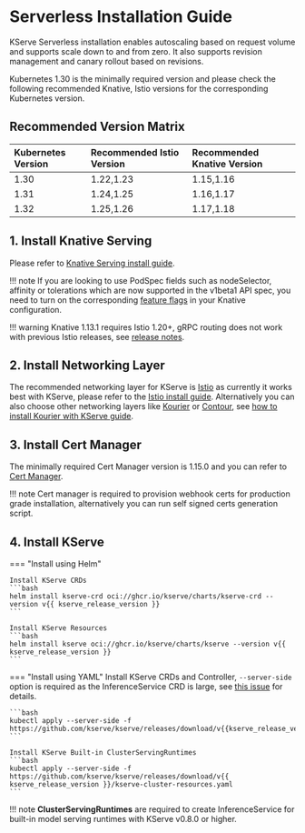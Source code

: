 # Serverless Installation Guide
KServe Serverless installation enables autoscaling based on request volume and supports scale down to and from zero. It also supports revision management
and canary rollout based on revisions.

Kubernetes 1.30 is the minimally required version and please check the following recommended Knative, Istio versions for the corresponding
Kubernetes version.

## Recommended Version Matrix
| Kubernetes Version | Recommended Istio Version | Recommended Knative Version |
|:-------------------|:--------------------------|:----------------------------|
| 1.30               | 1.22,1.23                 | 1.15,1.16                   |
| 1.31               | 1.24,1.25                 | 1.16,1.17                   |
| 1.32               | 1.25,1.26                 | 1.17,1.18                   |

## 1. Install Knative Serving
Please refer to [Knative Serving install guide](https://knative.dev/docs/admin/install/serving/install-serving-with-yaml/).

!!! note
    If you are looking to use PodSpec fields such as nodeSelector, affinity or tolerations which are now supported in the v1beta1 API spec, 
    you need to turn on the corresponding [feature flags](https://knative.dev/docs/admin/serving/feature-flags) in your Knative configuration.
    
!!! warning
    Knative 1.13.1 requires Istio 1.20+, gRPC routing does not work with previous Istio releases, see [release notes](https://github.com/knative/serving/releases/tag/knative-v1.13.1).

## 2. Install Networking Layer
The recommended networking layer for KServe is [Istio](https://istio.io/) as currently it works best with KServe, please refer to the [Istio install guide](https://knative.dev/docs/admin/install/installing-istio).
Alternatively you can also choose other networking layers like [Kourier](https://github.com/knative-sandbox/net-kourier) or [Contour](https://projectcontour.io/), see [how to install Kourier with KServe guide](./kourier_networking/README.md).

## 3. Install Cert Manager
The minimally required Cert Manager version is 1.15.0 and you can refer to [Cert Manager](https://cert-manager.io/docs/installation/).

!!! note
    Cert manager is required to provision webhook certs for production grade installation, alternatively you can run self signed certs generation script.
    
## 4. Install KServe

=== "Install using Helm"

    Install KServe CRDs
    ```bash
    helm install kserve-crd oci://ghcr.io/kserve/charts/kserve-crd --version v{{ kserve_release_version }}
    ```
    
    Install KServe Resources
    ```bash
    helm install kserve oci://ghcr.io/kserve/charts/kserve --version v{{ kserve_release_version }}
    ```
    
=== "Install using YAML"
    Install KServe CRDs and Controller, `--server-side` option is required as the InferenceService CRD is large, see [this issue](https://github.com/kserve/kserve/issues/3487) for details.

    ```bash
    kubectl apply --server-side -f https://github.com/kserve/kserve/releases/download/v{{kserve_release_version}}/kserve.yaml
    ```
    
    Install KServe Built-in ClusterServingRuntimes
    ```bash
    kubectl apply --server-side -f https://github.com/kserve/kserve/releases/download/v{{ kserve_release_version }}/kserve-cluster-resources.yaml
    ```

!!! note
    **ClusterServingRuntimes** are required to create InferenceService for built-in model serving runtimes with KServe v0.8.0 or higher.

